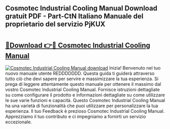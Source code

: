 ## Cosmotec Industrial Cooling Manual Download gratuit PDF - Part-CtN Italiano Manuale del proprietario del servizio PjKUX

# <h2><a href="http://dffoong.blite.top/?on=Cosmotec+Industrial+Cooling+Manual">🔗Download 👉🔴 Cosmotec Industrial Cooling Manual</a></h2>

[![Cosmotec Industrial Cooling Manual download](https://i.imgur.com/lujVjoI.png)](http://dffoong.blite.top/?on=Cosmotec+Industrial+Cooling+Manual)
Inizia! Benvenuto nel tuo nuovo manuale utente REDDDDDDD. Questa guida ti guiderà attraverso tutto ciò che devi sapere per servire e massimizzare la tua esperienza. Si prega di leggere attentamente questo manuale per ottenere il massimo dal vostro Cosmotec Industrial Cooling Manual. Fornisce istruzioni dettagliate su come configurare il prodotto e informazioni dettagliate su come utilizzare le sue varie funzioni e capacità. Questo Cosmotec Industrial Cooling Manual ha una varietà di funzionalità che puoi utilizzare per personalizzare la tua esperienza. Il tuo Feedback è prezioso Cosmotec Industrial Cooling Manual. Apprezziamo il tuo contributo e ci impegniamo a fornirti un servizio eccezionale.
